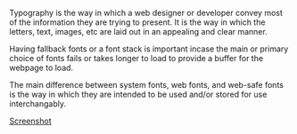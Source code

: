 Typography is the way in which a web designer or developer convey most of the information they are trying to present. It is the way in which the letters, text, images, etc are laid out in an appealing and clear manner.

Having fallback fonts or a font stack is important incase the main or primary choice of fonts fails or takes longer to load to provide a buffer for the webpage to load.

The main difference between system fonts, web fonts, and web-safe fonts is the way in which they are intended to be used and/or stored for use interchangably.

[Screenshot](./images/screenshot11.JPG)